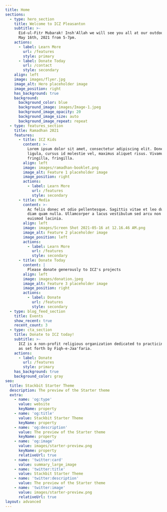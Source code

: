```yaml
---
title: Home
sections:
  - type: hero_section
    title: Welcome to ICZ Pleasanton
    subtitle: >-
      Eid-ul-Fitr Mubarak! Insh'Allah we will see you all at our outdoor fair on
      May 16th, 2021 from 5-7pm.
    actions:
      - label: Learn More
        url: /features
        style: primary
      - label: Donate Today
        url: /contact
        style: secondary
    align: left
    image: images/flyer.jpg
    image_alt: Hero placeholder image
    image_position: right
    has_background: true
    background:
      background_color: blue
      background_image: images/Image-1.jpeg
      background_image_opacity: 20
      background_image_size: auto
      background_image_repeat: repeat
  - type: features_section
    title: Ramadhan 2021
    features:
      - title: ICZ Kids
        content: >-
          Lorem ipsum dolor sit amet, consectetur adipiscing elit. Donec nisl
          ligula, cursus id molestie vel, maximus aliquet risus. Vivamus in nibh
          fringilla, fringilla.
        align: left
        image: images/ramadhan-booklet.png
        image_alt: Feature 1 placeholder image
        image_position: right
        actions:
          - label: Learn More
            url: /features
            style: secondary
      - title: Media
        content: >-
          Ac felis donec et odio pellentesque. Sagittis vitae et leo duis ut
          diam quam nulla. Ullamcorper a lacus vestibulum sed arcu non odio
          euismod lacinia.
        align: left
        image: images/Screen Shot 2021-05-16 at 12.16.46 AM.png
        image_alt: Feature 2 placeholder image
        image_position: left
        actions:
          - label: Learn More
            url: /features
            style: secondary
      - title: Donate Today
        content: |
          Please donate generously to ICZ's projects
        align: left
        image: images/donation.jpeg
        image_alt: Feature 3 placeholder image
        image_position: right
        actions:
          - label: Donate
            url: /features
            style: secondary
  - type: blog_feed_section
    title: Events
    show_recent: true
    recent_count: 3
  - type: cta_section
    title: Donate to ICZ today!
    subtitle: >-
      ICZ is a non-profit religious organization dedicated to practicing Islam
      as set forth by Fiqh-e-Jaa'faria.
    actions:
      - label: Donate
        url: /features
        style: primary
    has_background: true
    background_color: gray
seo:
  title: Stackbit Starter Theme
  description: The preview of the Starter theme
  extra:
    - name: 'og:type'
      value: website
      keyName: property
    - name: 'og:title'
      value: Stackbit Starter Theme
      keyName: property
    - name: 'og:description'
      value: The preview of the Starter theme
      keyName: property
    - name: 'og:image'
      value: images/starter-preview.png
      keyName: property
      relativeUrl: true
    - name: 'twitter:card'
      value: summary_large_image
    - name: 'twitter:title'
      value: Stackbit Starter Theme
    - name: 'twitter:description'
      value: The preview of the Starter theme
    - name: 'twitter:image'
      value: images/starter-preview.png
      relativeUrl: true
layout: advanced
---
```

